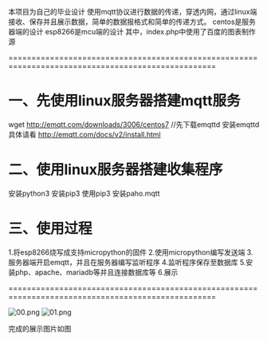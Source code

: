 本项目为自己的毕业设计
使用mqtt协议进行数据的传递，穿透内网，通过linux端接收、保存并且展示数据，简单的数据报格式和简单的传递方式。
centos是服务器端的设计
esp8266是mcu端的设计
其中，index.php中使用了百度的图表制作源



===================================================================================================
# 一、先使用linux服务器搭建mqtt服务 #
  wget http://emqtt.com/downloads/3006/centos7  //先下载emqttd
  安装emqttd具体请看 http://emqtt.com/docs/v2/install.html
# 二、使用linux服务器搭建收集程序 #
  安装python3
  安装pip3
  使用pip3 安装paho.mqtt
# 三、使用过程 #
  1.将esp8266烧写成支持micropython的固件
  2.使用micropython编写发送端
  3.服务器端开启emqtt，并且在服务器编写监听程序
  4.监听程序保存至数据库
  5.安装php、apache、mariadb等并且连接数据库等
  6.展示
  
  ===================================================================================================
  
  
![00.png](https://i.loli.net/2018/11/01/5bda921355445.png)
![01.png](https://i.loli.net/2018/11/01/5bda92384dd89.png)


完成的展示图片如图
